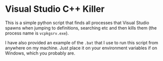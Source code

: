 # Visual Studio C++ Killer
This is a simple python script that finds all processes that Visual Studio spawns when jumping to definitions, searching etc and then kills them (the process name is `vcpkgsrv.exe`).

I have also provided an example of the `.bat` that I use to run this script from anywhere on my machine. Just place it on your environment variables if on Windows, which you probably are.

